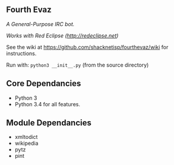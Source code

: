 ## Fourth Evaz

*A General-Purpose IRC bot.*

*Works with Red Eclipse (http://redeclipse.net)*

See the wiki at https://github.com/shacknetisp/fourthevaz/wiki for instructions.

Run with: `python3 __init__.py` (from the source directory)

## Core Dependancies
* Python 3
 * Python 3.4 for all features.

## Module Dependancies
* xmltodict
* wikipedia
* pytz
* pint
